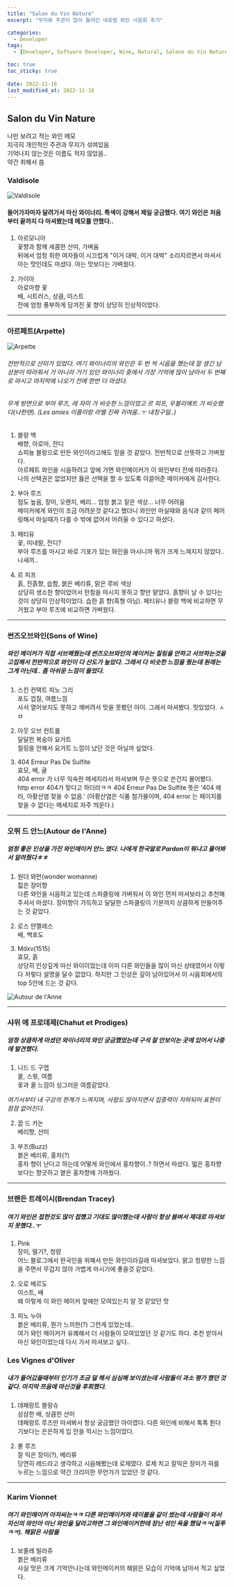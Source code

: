 ```yaml
---
title: "Salon du Vin Nature"
excerpt: "무지와 주관이 많이 들어간 네츄럴 와인 시음회 후기"

categories:
  - Developer
tags:
  - [Developer, Software Developer, Wine, Natural, Salone du Vin Nature, wine tasting]

toc: true
toc_sticky: true
 
date: 2022-11-16
last_modified_at: 2022-11-16
---
```


## Salon du Vin Nature
나만 보려고 적는 와인 메모<br />
지극히 개인적인 주관과 무지가 섞여있음<br />
기억나지 않는것은 이름도 적지 않았음..<br />
약간 취해서 씀<br />

### Valdisole

![Valdisole](https://user-images.githubusercontent.com/65106740/201993780-37ffba03-4c0c-4edb-83e9-7efb8273a14a.jpeg)

#### 들어가자마자 달려가서 마신 와이너리. 특색이 강해서 제일 궁금했다. 여기 와인은 처음부터 끝까지 다 마셔봤는데 메모를 안했다..
1. 아르모니아 <br />
  꽃향과 함께 세콤한 산미, 가벼움<br />
  뒤에서 엄청 취한 여자들이 시끄럽게 "이거 대박, 이거 대박" 소리지르면서 마셔서 아는 맛인데도 마셨다. 아는 맛보다는 가벼웠다.

2. 가이아<br />
  아로마향 꽃<br />
  배, 시트러스, 상큼, 이스트<br />
  잔에 엄청 풍부하게 담겨진 꽃 향이 상당히 인상적이었다.<br />

----

### 아르페트(Arpette)

![Arpette](https://user-images.githubusercontent.com/65106740/201994006-66f4f918-e853-43e6-95d2-e76c727af05f.jpeg)

###### 전반적으로 산미가 있었다. 여기 와이너리의 와인은 두 번 씩 시음을 했는데 잘 생긴 남성분이 따라줘서 가 아니라 거기 있던 와이너리 중에서 가장 기억에 많이 남아서 두 번째로 마시고 마지막에 나오기 전에 한번 더 마셨다.
###### 무게 방면으로 부아 루즈, 레 자미 가 비슷한 느낌이었고 르 피프, 우블리에트 가 비슷했다(나한텐). (Les amies 이름이랑 라벨 진짜 귀여움..ㅜ 내칭구덜..)

1. 블랑 백<br />
  배향, 아로마, 잔디<br />
  쇼피뇽 블랑으로 만든 와인이라고해도 믿을 것 같았다. 전반적으로 산뜻하고 가벼웠다.<br />
  아르페트 와인을 시음하려고 앞에 가면 와인메이커가 이 와인부터 잔에 따라준다. 나의 선택권은 없었지만 옳은 선택을 할 수 있도록 이끌어준 메이커에게 감사한다.<br />

2. 부아 루즈<br />
  점도 높음, 장미, 오랜지, 베리... 엄청 붉고 짙은 색상... 너무 어려움<br />
  메이커에게 와인이 조금 어려운것 같다고 했더니 와인만 마실때와 음식과 같이 페어링해서 마실때가 다를 수 밖에 없어서 어려울 수 있다고 하셨다.

3. 페티유<br />
  꽃, 미네랄, 잔디?<br />
  부아 루즈를 마시고 바로 기포가 있는 와인을 마시니까 뭐가 크게 느껴지지 않았다.. 나새끼..

4. 르 피프<br />
  흙, 진흙향, 습함, 붉은 베리류, 맑은 루비 색상<br />
  상당히 생소한 향이었어서 한참을 마시지 못하고 향만 맡았다. 흙향이 날 수 있다는것이 상당히 인상적이었다. 습한 흙 향(흑형 아님). 페티유나 블랑 백에 비교하면 무거웠고 부아 루즈에 비교하면 가벼웠다. 

----

### 썬즈오브와인(Sons of Wine)
##### 와인 메이커가 직접 서브해줬는데 썬즈오브와인의 메이커는 칠링을 안하고 서브하는것을 고집해서 전반적으로 와인이 다 산도가 높았다. 그래서 다 비슷한 느낌을 줬는데 원래는 그게 아닌데.. 좀 아쉬운 느낌이 들었다.
1. 스킨 컨택트 피노 그리<br />
  포도 껍질, 여름느낌<br />
  사서 열어보지도 못하고 깨버려서 맛을 못봤던 아이. 그래서 마셔봤다. 맛있었다. ㅅㅂ

2. 아웃 오브 컨트롤<br />
  달달한 복숭아 요거트<br />
  칠링을 안해서 요거트 느낌이 났던 것은 아닐까 싶었다.

3. 404 Erreur Pas De Sulfite<br />
  효모, 배, 귤<br />
  404 error 가 너무 익숙한 메세지라서 마셔보며 무슨 뜻으로 쓴건지 물어봤다. http error 404가 맞다고 하더라ㅋㅋ 404 Erreur Pas De Sulfite 뜻은 '404 에러, 아황산염 찾을 수 없음.' (아황산염은 식품 첨가물이며, 404 error 는 페이지를 찾을 수 없다는 메세지로 자주 띄운다.)

----

### 오뛰 드 안느(Autour de l'Anne)
##### 엄청 좋은 인상을 가진 와인메이커 안느 였다. 나에게 한국말로 Pardon이 뭐냐고 물어봐서 알려줬다ㅎㅎ
1. 원더 와먼(wonder womanne)<br />
  젋은 장미향<br />
  다른 와인을 시음하고 있는데 스파클링에 가벼워서 이 와인 먼저 마셔보라고 추천해주셔서 마셨다. 장미향이 가득하고 달달한 스파클링이 기분까지 상큼하게 만들어주는 것 같았다.

2. 로스 안젤레스<br />
  배, 백포도

3. Mdxv(1515)<br />
  효모, 흙<br />
  상당히 인상깊게 마신 와이이었는데 이미 다른 와인들을 많이 마신 상태였어서 이렇다 저렇다 설명을 달수 없었다. 하지만 그 인상은 깊이 남아있어서 이 시음회에서의 top 5안에 드는 것 같다.
  
![Autour de l'Anne](https://user-images.githubusercontent.com/65106740/201994374-01e37c85-4a67-4041-8adc-64707d655324.jpeg)

----

### 샤위 에 프로데제(Chahut et Prodiges)
##### 엄청 상큼하게 마셨던 와이너리의 와인 궁금했었는데 구석 잘 안보이는 곳에 있어서 나중에 발견했다.
1. 니드 드 구엡<br />
  꿀, 스윗, 여름<br />
  꽃과 꿀 느낌이 싱그러운 여름같았다.

*여기서부터 내 구강의 한계가 느껴지며, 사람도 많아지면서 집중력이 저하되어 표현이 점점 없어진다.*

2. 꿉 드 카논<br />
  베리향, 산미<br />


3. 부즈(Buzz)<br />
  붉은 베리류, 홍차(?)<br />
  홍차 향이 난다고 하는데 어떻게 와인에서 홍차향이..? 하면서 마셨다. 떫은 홍차향보다는 향긋하고 옅은 홍차향에 가까웠다.

----

### 브랜든 트레이시(Brendan Tracey)
##### 여기 와인은 접한것도 많이 접했고 기대도 많이했는데 사람이 항상 붐벼서 제대로 마셔보지 못했다..ㅜ
1. Pink<br />
  장미, 딸기?, 청량<br />
  어느 블로그에서 한국인을 위해서 만든 와인이라길래 마셔보았다. 맑고 청량한 느낌을 주면서 무겁지 않아 가볍게 마시기에 좋을것 같았다.

2. 오로 베르도<br />
  이스트, 배<br />
  왜 이렇게 이 와인 메이커 앞에만 모여있는지 알 것 같았던 맛

3. 피노 누아<br />
  붉은 베리류, 뭔가 느끼한(?) 그런게 있었는데..<br />
  여기 와인 메이커가 유쾌해서 더 사람들이 모여있었던 것 같기도 하다. 추천 받아서 마신 와인이었는데 다시 가서 마셔보고 싶다..


### Les Vignes d'Oliver
##### 내가 들어갔을때부터 인기가 조금 덜 해서 심심해 보이셨는데 사람들이 과소 평가 했던 것 같다. 마지막 쯔음에 마신것을 후회했다.
1. 데페랑트 블랑슈<br />
  삼삼한 배, 상큼한 산미<br />
  데페랑트 루즈만 마셔봐서 항상 궁금했던 아이였다. 다른 와인에 비해서 톡톡 튄다기보다는 은은하게 입 안을 적시는 느낌이었다.

2. 롱 루즈<br />
  잘 익은 장미(?), 베리류<br />
  당연히 레드라고 생각하고 시음해봤는데 로제였다. 로제 치고 잘익은 장미가 혀를 누르는 느낌으로 약간 크리미한 무언가가 있었던 것 같다.

----

### Karim Vionnet
##### 여기 와인메이커 아저씨는ㅋㅋ 다른 와인메이커와 테이블을 같이 썼는데 사람들이 와서 자신의 와인아 아닌 와인을 달라고하면 그 와인메이커한테 장난 섞인 욕을 했닼ㅋㅋ(질투ㅋㅋ). 해맑은 사람들
1. 보졸레 빌라쥬<br />
  붉은 베리류<br />
  사실 맛은 크게 기억안나는데 와인메이커의 해맑은 모습이 기억에 남아서 적고 싶었다.

